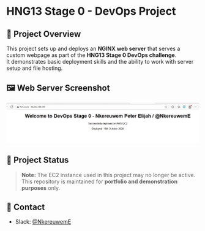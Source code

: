 # HNG13 Stage 0 - DevOps Project

## 🚀 Project Overview
This project sets up and deploys an **NGINX web server** that serves a custom webpage as part of the **HNG13 Stage 0 DevOps challenge**.  
It demonstrates basic deployment skills and the ability to work with server setup and file hosting.

## 🖼️ Web Server Screenshot
![Web Server Screenshot](images/webserver-screenshot.jpg)

## 📝 Project Status
> **Note:** The EC2 instance used in this project may no longer be active.  
This repository is maintained for **portfolio and demonstration purposes** only.

## 📌 Contact
- Slack: [@NkereuwemE](https://hng.slack.com/team/NkereuwemE)
